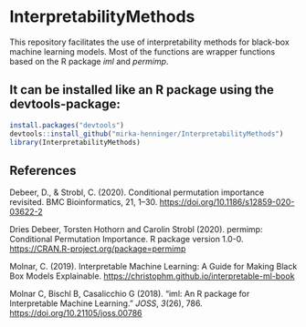 # InterpretabilityMethods

This repository facilitates the use of interpretability methods for black-box machine learning models. Most of the functions are wrapper functions based on the R package *iml* and *permimp*. 


It can be installed like an R package using the devtools-package:
----------------------------------------------------------

``` r
install.packages("devtools")
devtools::install_github("mirka-henninger/InterpretabilityMethods")
library(InterpretabilityMethods)
```

References
----------
Debeer, D., & Strobl, C. (2020). Conditional permutation importance revisited. BMC Bioinformatics, 21, 1–30. https://doi.org/10.1186/s12859-020-03622-2

Dries Debeer, Torsten Hothorn and Carolin Strobl (2020). permimp: Conditional Permutation Importance. R package version 1.0-0. https://CRAN.R-project.org/package=permimp

Molnar, C. (2019). Interpretable Machine Learning: A Guide for Making Black Box Models Explainable. https://christophm.github.io/interpretable-ml-book

Molnar C, Bischl B, Casalicchio G (2018). “iml: An R package for Interpretable Machine Learning.” _JOSS_, *3*(26), 786. https://doi.org/10.21105/joss.00786
